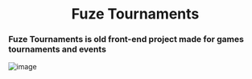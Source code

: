 <h1 align="center"> Fuze Tournaments </h1>

### Fuze Tournaments is old front-end project made for games tournaments and events

![image](https://github.com/LegitaDev/Fuze-Tournaments/assets/50632062/4098950f-f4b9-47d3-8b09-c44ec2790aeb)
